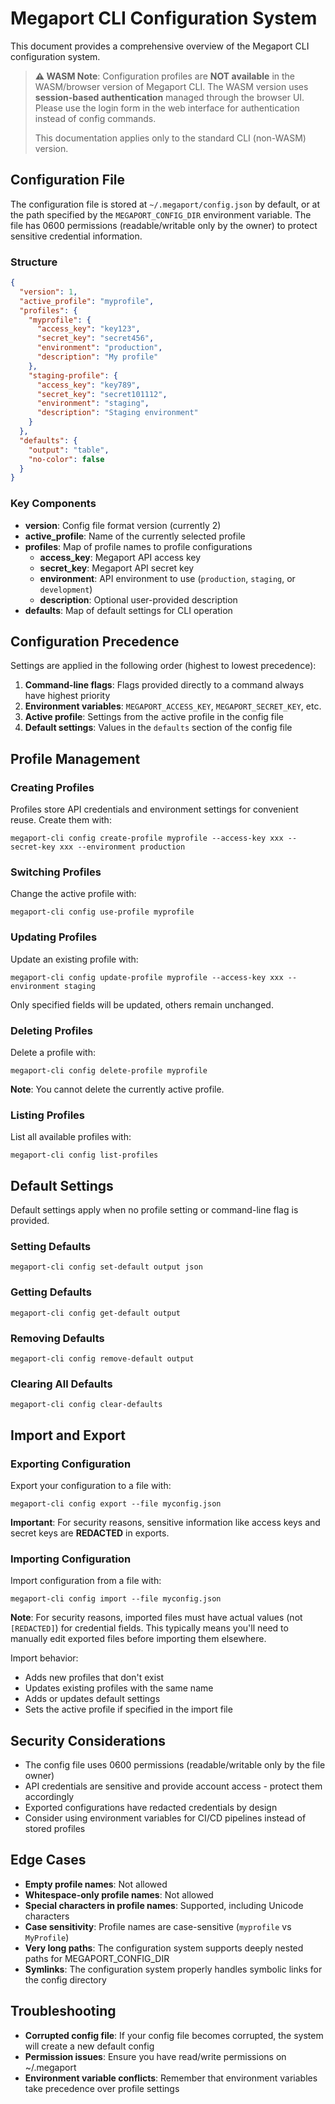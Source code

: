 # Megaport CLI Configuration System

This document provides a comprehensive overview of the Megaport CLI configuration system.

> **⚠️ WASM Note**: Configuration profiles are **NOT available** in the WASM/browser version of Megaport CLI.
> The WASM version uses **session-based authentication** managed through the browser UI.
> Please use the login form in the web interface for authentication instead of config commands.
>
> This documentation applies only to the standard CLI (non-WASM) version.

## Configuration File

The configuration file is stored at `~/.megaport/config.json` by default, or at the path specified by the `MEGAPORT_CONFIG_DIR` environment variable. The file has 0600 permissions (readable/writable only by the owner) to protect sensitive credential information.

### Structure

```json
{
  "version": 1,
  "active_profile": "myprofile",
  "profiles": {
    "myprofile": {
      "access_key": "key123",
      "secret_key": "secret456",
      "environment": "production",
      "description": "My profile"
    },
    "staging-profile": {
      "access_key": "key789",
      "secret_key": "secret101112",
      "environment": "staging",
      "description": "Staging environment"
    }
  },
  "defaults": {
    "output": "table",
    "no-color": false
  }
}
```

### Key Components

- **version**: Config file format version (currently 2)
- **active_profile**: Name of the currently selected profile
- **profiles**: Map of profile names to profile configurations
  - **access_key**: Megaport API access key
  - **secret_key**: Megaport API secret key
  - **environment**: API environment to use (`production`, `staging`, or `development`)
  - **description**: Optional user-provided description
- **defaults**: Map of default settings for CLI operation

## Configuration Precedence

Settings are applied in the following order (highest to lowest precedence):

1. **Command-line flags**: Flags provided directly to a command always have highest priority
2. **Environment variables**: `MEGAPORT_ACCESS_KEY`, `MEGAPORT_SECRET_KEY`, etc.
3. **Active profile**: Settings from the active profile in the config file
4. **Default settings**: Values in the `defaults` section of the config file

## Profile Management

### Creating Profiles

Profiles store API credentials and environment settings for convenient reuse. Create them with:

```
megaport-cli config create-profile myprofile --access-key xxx --secret-key xxx --environment production
```

### Switching Profiles

Change the active profile with:

```
megaport-cli config use-profile myprofile
```

### Updating Profiles

Update an existing profile with:

```
megaport-cli config update-profile myprofile --access-key xxx --environment staging
```

Only specified fields will be updated, others remain unchanged.

### Deleting Profiles

Delete a profile with:

```
megaport-cli config delete-profile myprofile
```

**Note**: You cannot delete the currently active profile.

### Listing Profiles

List all available profiles with:

```
megaport-cli config list-profiles
```

## Default Settings

Default settings apply when no profile setting or command-line flag is provided.

### Setting Defaults

```
megaport-cli config set-default output json
```

### Getting Defaults

```
megaport-cli config get-default output
```

### Removing Defaults

```
megaport-cli config remove-default output
```

### Clearing All Defaults

```
megaport-cli config clear-defaults
```

## Import and Export

### Exporting Configuration

Export your configuration to a file with:

```
megaport-cli config export --file myconfig.json
```

**Important**: For security reasons, sensitive information like access keys and secret keys are **REDACTED** in exports.

### Importing Configuration

Import configuration from a file with:

```
megaport-cli config import --file myconfig.json
```

**Note**: For security reasons, imported files must have actual values (not `[REDACTED]`) for credential fields. This typically means you'll need to manually edit exported files before importing them elsewhere.

Import behavior:

- Adds new profiles that don't exist
- Updates existing profiles with the same name
- Adds or updates default settings
- Sets the active profile if specified in the import file

## Security Considerations

- The config file uses 0600 permissions (readable/writable only by the file owner)
- API credentials are sensitive and provide account access - protect them accordingly
- Exported configurations have redacted credentials by design
- Consider using environment variables for CI/CD pipelines instead of stored profiles

## Edge Cases

- **Empty profile names**: Not allowed
- **Whitespace-only profile names**: Not allowed
- **Special characters in profile names**: Supported, including Unicode characters
- **Case sensitivity**: Profile names are case-sensitive (`myprofile` vs `MyProfile`)
- **Very long paths**: The configuration system supports deeply nested paths for MEGAPORT_CONFIG_DIR
- **Symlinks**: The configuration system properly handles symbolic links for the config directory

## Troubleshooting

- **Corrupted config file**: If your config file becomes corrupted, the system will create a new default config
- **Permission issues**: Ensure you have read/write permissions on ~/.megaport
- **Environment variable conflicts**: Remember that environment variables take precedence over profile settings
